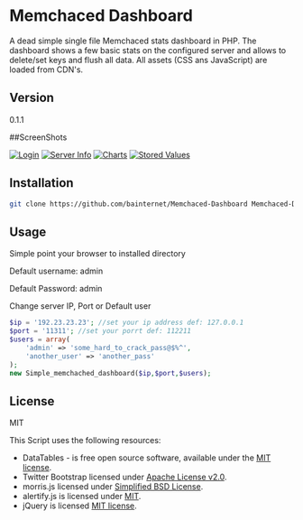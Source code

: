 Memchaced Dashboard
===================

A dead simple single file Memchaced stats dashboard in PHP. The dashboard shows a few basic stats on the configured server and allows to delete/set keys and flush all data.
All assets (CSS ans JavaScript) are loaded from CDN's.

Version
----

0.1.1


##ScreenShots

[![Login](http://i.imgur.com/8H0Yzq4s.png "Login")](http://i.imgur.com/8H0Yzq4.png)
[![Server Info](http://i.imgur.com/VxZIQw7s.png "Server Info")](http://i.imgur.com/VxZIQw7.png)
[![Charts](http://i.imgur.com/mojwMous.png "Charts")](http://i.imgur.com/mojwMou.png)
[![Stored Values](http://i.imgur.com/E1Uebrls.png "Stored Values")](http://i.imgur.com/E1Uebrl.png)


Installation
--------------

```sh
git clone https://github.com/bainternet/Memchaced-Dashboard Memchaced-Dashboard
```

Usage
------
Simple point your browser to installed directory

Default username: admin

Default Password: admin

Change server IP, Port or Default user

```PHP
$ip = '192.23.23.23'; //set your ip address def: 127.0.0.1
$port = '11311'; //set your porrt def: 112211
$users = array(
    'admin' => 'some_hard_to_crack_pass@$%^',
    'another_user' => 'another_pass'
);
new Simple_memchached_dashboard($ip,$port,$users);
```
License
----

MIT

This Script uses the following resources:
* DataTables - is free open source software, available under the [MIT license](http://www.datatables.net/license/mit).
* Twitter Bootstrap  licensed under [Apache License v2.0](http://www.apache.org/licenses/LICENSE-2.0).
* morris.js licensed under [Simplified BSD License](http://morrisjs.github.io/morris.js/index.html).
* alertify.js is licensed under [MIT](http://www.opensource.org/licenses/MIT).
* jQuery  is licensed [MIT license](http://en.wikipedia.org/wiki/MIT_License).

